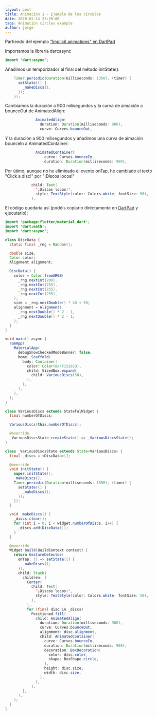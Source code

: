 ```yaml
---
layout: post
title: Animación 1 - Ejemplo de los círculos
date: 2020-02-14 23:29:00
tags: Animation circles example
author: jorge
---
```

Partiendo del ejemplo <a href="https://dartpad.dartlang.org/40308e0a5f47acba46ba62f4d8be2bf4" target="_blank">"Implicit animations" en DartPad</a>

Importamos la librería dart:async

```java
import 'dart:async';
```

Añadimos un temporizador al final del método initState():

```java
    Timer.periodic(Duration(milliseconds: 1350), (timer) {
      setState(() {
        _makeDiscs();
      });
    });
```

Cambiamos la duración a 900 milisegundos y la curva de aimación a bounceOut de AnimatedAlign:

```java
              AnimatedAlign(
                duration: Duration(milliseconds: 900),
                curve: Curves.bounceOut,
```

Y la duración a 900 milisegundos y añadimos una curva de aimación bounceIn a AnimatedContainer:

```java
              AnimatedContainer(
                  curve: Curves.bounceIn,
                  duration: Duration(milliseconds: 900),
```

Por útimo, aunque no he eliminado el evento onTap, he cambiado el texto "Click a disc!" por "¡Discos locos!"

```java
            child: Text(
              '¡Discos locos!',
              style: TextStyle(color: Colors.white, fontSize: 50),
            ),
```


El código quedaría así (podéis copiarlo diréctamente en <a href="https://dartpad.dartlang.org" >DartPad</a> y ejecutarlo):

```java
import 'package:flutter/material.dart';
import 'dart:math';
import 'dart:async';

class DiscData {
  static final _rng = Random();

  double size;
  Color color;
  Alignment alignment;

  DiscData() {
    color = Color.fromARGB(
      _rng.nextInt(200),
      _rng.nextInt(255),
      _rng.nextInt(255),
      _rng.nextInt(255),
    );
    size = _rng.nextDouble() * 40 + 50;
    alignment = Alignment(
      _rng.nextDouble() * 2 - 1,
      _rng.nextDouble() * 2 - 1,
    );
  }
}

void main() async {
  runApp(
    MaterialApp(
      debugShowCheckedModeBanner: false,
      home: Scaffold(
        body: Container(
          color: Color(0xFF15202D),
          child: SizedBox.expand(
            child: VariousDiscs(50),
          ),
        ),
      ),
    ),
  );
}

class VariousDiscs extends StatefulWidget {
  final numberOfDiscs;

  VariousDiscs(this.numberOfDiscs);

  @override
  _VariousDiscsState createState() => _VariousDiscsState();
}

class _VariousDiscsState extends State<VariousDiscs> {
  final _discs = <DiscData>[];

  @override
  void initState() {
    super.initState();
    _makeDiscs();
    Timer.periodic(Duration(milliseconds: 1350), (timer) {
      setState(() {
        _makeDiscs();
      });
    });
  }

  void _makeDiscs() {
    _discs.clear();
    for (int i = 0; i < widget.numberOfDiscs; i++) {
      _discs.add(DiscData());
    }
  }

  @override
  Widget build(BuildContext context) {
    return GestureDetector(
      onTap: () => setState(() {
        _makeDiscs();
      }),
      child: Stack(
        children: [
          Center(
            child: Text(
              '¡Discos locos!',
              style: TextStyle(color: Colors.white, fontSize: 50),
            ),
          ),
          for (final disc in _discs)
            Positioned.fill(
              child: AnimatedAlign(
                duration: Duration(milliseconds: 900),
                curve: Curves.bounceOut,
                alignment: disc.alignment,
                child: AnimatedContainer(
                  curve: Curves.bounceIn,
                  duration: Duration(milliseconds: 900),
                  decoration: BoxDecoration(
                    color: disc.color,
                    shape: BoxShape.circle,
                  ),
                  height: disc.size,
                  width: disc.size,
                ),
              ),
            ),
        ],
      ),
    );
  }
}

```
